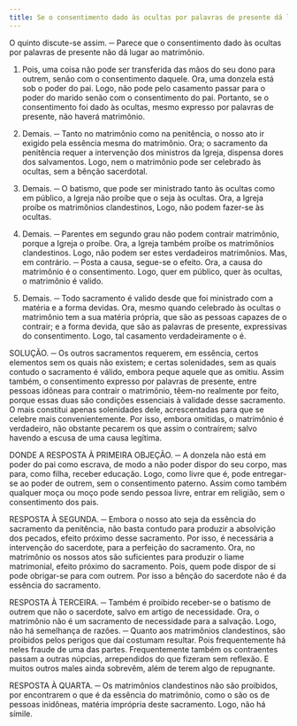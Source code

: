 ```yaml
---
title: Se o consentimento dado às ocultas por palavras de presente dá lugar ao matrimônio
---
```


O quinto discute-se assim. ─ Parece que o consentimento dado às ocultas por palavras de presente não dá lugar ao matrimônio.  

1. Pois, uma coisa não pode ser transferida das mãos do seu dono para outrem, senão com o consentimento daquele. Ora, uma donzela está sob o poder do pai. Logo, não pode pelo casamento passar para o poder do marido senão com o consentimento do pai. Portanto, se o consentimento foi dado às ocultas, mesmo expresso por palavras de presente, não haverá matrimônio.  

2. Demais. ─ Tanto no matrimônio como na penitência, o nosso ato ir exigido pela essência mesma do matrimônio. Ora; o sacramento da penitência requer a intervenção dos ministros da Igreja, dispensa dores dos salvamentos. Logo, nem o matrimônio pode ser celebrado às ocultas, sem a bênção sacerdotal.  

3. Demais. ─ O batismo, que pode ser ministrado tanto às ocultas como em público, a Igreja não proíbe que o seja às ocultas. Ora, a Igreja proíbe os matrimônios clandestinos, Logo, não podem fazer-se às ocultas.  

4. Demais. ─ Parentes em segundo grau não podem contrair matrimônio, porque a Igreja o proíbe. Ora, a Igreja também proíbe os matrimônios clandestinos. Logo, não podem ser estes verdadeiros matrimônios.  Mas, em contrário. ─ Posta a causa, segue-se o efeito. Ora, a causa do matrimônio é o consentimento. Logo, quer em público, quer às ocultas, o matrimônio é valido.  

2. Demais. ─ Todo sacramento é valido desde que foi ministrado com a matéria e a forma devidas. Ora, mesmo quando celebrado às ocultas o matrimônio tem a sua matéria própria, que são as pessoas capazes de o contrair; e a forma devida, que são as palavras de presente, expressivas do consentimento. Logo, tal casamento verdadeiramente o é.  

SOLUÇÃO. ─ Os outros sacramentos requerem, em essência, certos elementos sem os quais não existem; e certas solenidades, sem as quais contudo o sacramento é válido, embora peque aquele que as omitiu. Assim também, o consentimento expresso por palavras de presente, entre pessoas idôneas para contrair o matrimônio, têem-no realmente por feito, porque essas duas são condições essenciais à validade desse sacramento. O mais constitui apenas solenidades dele, acrescentadas para que se celebre mais convenientemente. Por isso, embora omitidas, o matrimônio é verdadeiro, não obstante pecarem os que assim o contraírem; salvo havendo a escusa de uma causa legítima.  

DONDE A RESPOSTA À PRIMEIRA OBJEÇÃO. ─ A donzela não está em poder do pai como escrava, de modo a não poder dispor do seu corpo, mas para, como filha, receber educação. Logo, como livre que é, pode entregar-se ao poder de outrem, sem o consentimento paterno. Assim como também qualquer moça ou moço pode sendo pessoa livre, entrar em religião, sem o consentimento dos pais.  

RESPOSTA À SEGUNDA. ─ Embora o nosso ato seja da essência do sacramento da penitência, não basta contudo para produzir a absolvição dos pecados, efeito próximo desse sacramento. Por isso, é necessária a intervenção do sacerdote, para a perfeição do sacramento. Ora, no matrimônio os nossos atos são suficientes para produzir o liame matrimonial, efeito próximo do sacramento. Pois, quem pode dispor de si pode obrigar-se para com outrem. Por isso a bênção do sacerdote não é da essência do sacramento. 

RESPOSTA À TERCEIRA. ─ Também é proibido receber-se o batismo de outrem que não o sacerdote, salvo em artigo de necessidade. Ora, o matrimônio não é um sacramento de necessidade para a salvação. Logo, não há semelhança de razões. ─ Quanto aos matrimônios clandestinos, são proibidos pelos perigos que daí costumam resultar. Pois frequentemente há neles fraude de uma das partes. Frequentemente também os contraentes passam a outras núpcias, arrependidos do que fizeram sem reflexão. E muitos outros males ainda sobrevêm, além de terem algo de repugnante.  

RESPOSTA À QUARTA. ─ Os matrimônios clandestinos não são proibidos, por encontrarem o que é da essência do matrimônio, como o são os de pessoas inidôneas, matéria imprópria deste sacramento. Logo, não há símile.